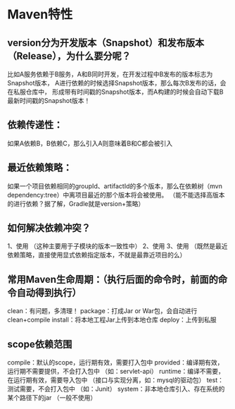 
# Maven特性

## version分为开发版本（Snapshot）和发布版本（Release），为什么要分呢？
比如A服务依赖于B服务，A和B同时开发，在开发过程中B发布的版本标志为Snapshot版本，
A进行依赖的时候选择Snapshot版本，那么每次B发布的话，会在私服仓库中，
形成带有时间戳的Snapshot版本，而A构建的时候会自动下载B最新时间戳的Snapshot版本！

## 依赖传递性：
如果A依赖B，B依赖C，那么引入A则意味着B和C都会被引入

## 最近依赖策略：
如果一个项目依赖相同的groupId、artifactId的多个版本，那么在依赖树（mvn dependency:tree）中离项目最近的那个版本将会被使用。
（能不能选择高版本的进行依赖？据了解，Gradle就是version+策略）

## 如何解决依赖冲突？
1、使用<dependencyManagement> （这种主要用于子模块的版本一致性中）
2、使用<exclusions> 
3、使用<dependency> （既然是最近依赖策略，直接使用显式依赖指定版本，不就是最靠近项目的么）

## 常用Maven生命周期：（执行后面的命令时，前面的命令自动得到执行）
clean：有问题，多清理！
package：打成Jar or War包，会自动进行clean+compile
install：将本地工程Jar上传到本地仓库
deploy：上传到私服

## scope依赖范围
compile：默认的scope，运行期有效，需要打入包中
provided：编译期有效，运行期不需要提供，不会打入包中 （如：servlet-api）
runtime：编译不需要，在运行期有效，需要导入包中 （接口与实现分离，如：mysql的驱动包）
test：测试需要，不会打入包中 （如：Junit）
system：非本地仓库引入、存在系统的某个路径下的jar （一般不使用）

